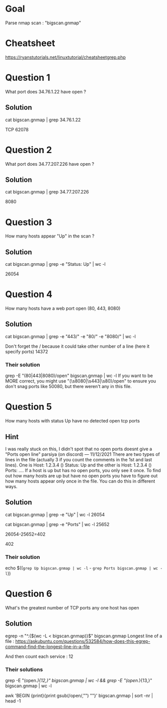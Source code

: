 # Goal 
Parse nmap scan : "bigscan.gnmap"

# Cheatsheet 
https://ryanstutorials.net/linuxtutorial/cheatsheetgrep.php

# Question 1 

What port does 34.76.1.22 have open ? 

## Solution 

cat bigscan.gnmap | grep 34.76.1.22

TCP 62078

# Question 2 

What port does 34.77.207.226  have open ? 

## Solution 

cat bigscan.gnmap | grep 34.77.207.226

8080

# Question 3 

How many hosts appear "Up" in the scan ?

## Solution 

cat bigscan.gnmap | grep -e "Status: Up" | wc -l

26054

# Question 4 

How many hosts have a web port open (80, 443, 8080)

## Solution 

cat bigscan.gnmap | grep -e "443/" -e "80/" -e "8080/" | wc -l

Don't forget the / because it could take other number of a line (here it specify ports)
14372

### Their solution
grep -E "(80|443|8080)/open" bigscan.gnmap | wc -l
If you want to be MORE correct, you might use "(\s8080|\s443|\s80)/open" to ensure you don't snag ports like 50080, but there weren't any in this file.
# Question 5 

How many hosts with status Up have no detected open tcp ports


## Hint 
I was really stuck on this, I didn't spot that no open ports doesnt give a "Ports open line"
parsiya (on discord)
 — 
11/12/2021
There are two types of lines in the file (actually 3 if you count the comments in the 1st and last lines). One is Host: 1.2.3.4 ()    Status: Up and the other is Host: 1.2.3.4 ()    Ports: .... If a host is up but has no open ports, you only see it once. To find out how many hosts are up but have no open ports you have to figure out how many hosts appear only once in the file. You can do this in different ways.
## Solution

cat bigscan.gnmap | grep -e "Up" | wc -l
26054

cat bigscan.gnmap | grep -e "Ports" | wc -l
25652

26054-25652=402

402
### Their solution
echo $((`grep Up bigscan.gnmap | wc -l` - `grep Ports bigscan.gnmap | wc -l`))

# Question 6 
What's the greatest number of TCP ports any one host has open

## Solution 

egrep -n "^.{$(wc -L < bigscan.gnmap)}$" bigscan.gnmap
Longest line of a file :  https://askubuntu.com/questions/532584/how-does-this-egrep-command-find-the-longest-line-in-a-file

And then count each service : 
12

### Their solutions
grep -E "(open.*){12,}" bigscan.gnmap | wc -l && grep -E "(open.*){13,}" bigscan.gnmap | wc -l

awk 'BEGIN {print}{print gsub(/open/,"") ""}' bigscan.gnmap | sort -nr | head -1

